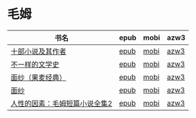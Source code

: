 # 毛姆

| 书名 | epub | mobi | azw3 |
| --- | --- | --- | --- |
| [十部小说及其作者](http://ct.dalanmei.com/f/31084289-572113914-c1ec04) | [epub](http://ct.dalanmei.com/f/31084289-572113914-c1ec04) | [mobi](http://ct.dalanmei.com/f/31084289-571715104-7189df) | [azw3](http://ct.dalanmei.com/f/31084289-572122372-6f3bdd) |
| [不一样的文学史](http://ct.dalanmei.com/f/31084289-572114265-d94cec) | [epub](http://ct.dalanmei.com/f/31084289-572114265-d94cec) | [mobi](http://ct.dalanmei.com/f/31084289-571713603-891742) | [azw3](http://ct.dalanmei.com/f/31084289-572128525-413778) |
| [面纱（果麦经典）](http://ct.dalanmei.com/f/31084289-571773105-91c40d) | [epub](http://ct.dalanmei.com/f/31084289-571773105-91c40d) | [mobi](http://ct.dalanmei.com/f/31084289-571459080-3966dc) | [azw3](http://ct.dalanmei.com/f/31084289-571918232-97778c) |
| [面纱](http://ct.dalanmei.com/f/31084289-571773827-106f4e) | [epub](http://ct.dalanmei.com/f/31084289-571773827-106f4e) | [mobi](http://ct.dalanmei.com/f/31084289-571495932-7b2ad4) | [azw3](http://ct.dalanmei.com/f/31084289-571918748-4f80ad) |
| [人性的因素：毛姆短篇小说全集2](http://ct.dalanmei.com/f/31084289-572122984-716173) | [epub](http://ct.dalanmei.com/f/31084289-572122984-716173) | [mobi](http://ct.dalanmei.com/f/31084289-571594846-515ece) | [azw3](http://ct.dalanmei.com/f/31084289-571981704-7cc050) |
